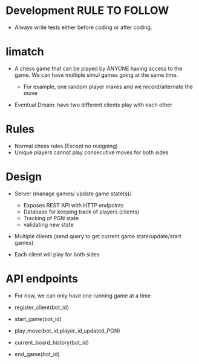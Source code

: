 # Development RULE TO FOLLOW

- Always write tests either before coding or after coding. 

# limatch

- A chess game that can be played by ANYONE having access to the game. We can have multiple simul games going at the same time. 

  - For example, one random player makes and we record/alternate the move

- Eventual Dream: have two different clients play with each other

# Rules

- Normal chess rules (Except no resigning)
- Unique players cannot play consecutive moves for both sides

# Design

- Server (manage games/ update game state(s)/
  - Exposes REST API with HTTP endpoints
  - Database for keeping track of players (clients)
  - Tracking of PGN state
  - validating new state

- Multiple clients (send query to get current game state/update/start games)

- Each client will play for both sides

# API endpoints

- For now, we can only have one running game at a time

- register_client(bot_id)
- start_game(bot_id)
- play_move(bot_id,player_id,updated_PGN)
- current_board_history(bot_id)
- end_game(bot_id)








